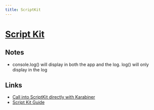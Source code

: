 ```yaml
---
title: ScriptKit
---
```


# [Script Kit](https://www.scriptkit.com/)

## Notes

- console.log() will display in both the app and the log. log() will only display in the log

## Links

- [Call into ScriptKit directly with Karabiner](https://github.com/johnlindquist/kit/discussions/1028)
- [Script Kit Guide](https://github.com/johnlindquist/kit/blob/main/GUIDE.md)
